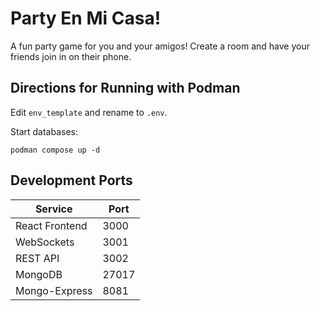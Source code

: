 # Party En Mi Casa!

A fun party game for you and your amigos!  Create a room and have your friends join in on their phone.

## Directions for Running with Podman

Edit `env_template` and rename to `.env`.

Start databases:

```
podman compose up -d
```

## Development Ports

| Service | Port |
|---------|------|
| React Frontend | 3000 |
| WebSockets | 3001 |
| REST API | 3002 |
| MongoDB | 27017 |
| Mongo-Express | 8081 |
